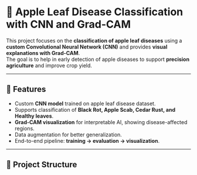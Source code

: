 # 🍎 Apple Leaf Disease Classification with CNN and Grad-CAM

This project focuses on the **classification of apple leaf diseases** using a **custom Convolutional Neural Network (CNN)** and provides **visual explanations with Grad-CAM**.  
The goal is to help in early detection of apple diseases to support **precision agriculture** and improve crop yield.

---

## 🚀 Features
- Custom **CNN model** trained on apple leaf disease dataset.
- Supports classification of **Black Rot, Apple Scab, Cedar Rust, and Healthy leaves**.
- **Grad-CAM visualization** for interpretable AI, showing disease-affected regions.
- Data augmentation for better generalization.
- End-to-end pipeline: **training → evaluation → visualization**.

---

## 📂 Project Structure
